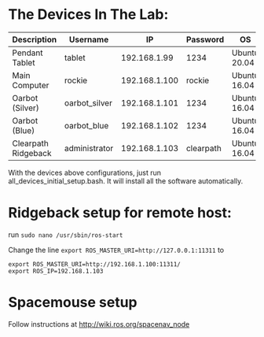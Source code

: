 # The Devices In The Lab:

| Description         | Username      | IP            | Password  | OS           | ROS     |
| ---                 | ---           | ---           | ---       | ---          | ---     |
| Pendant Tablet      | tablet        | 192.168.1.99  | 1234      | Ubuntu 20.04 | Noetic  |
| Main Computer       | rockie        | 192.168.1.100 | rockie    | Ubuntu 16.04 | Kinetic |
| Oarbot (Silver)     | oarbot_silver | 192.168.1.101 | 1234      | Ubuntu 16.04 | Kinetic |
| Oarbot (Blue)       | oarbot_blue   | 192.168.1.102 | 1234      | Ubuntu 16.04 | Kinetic |
| Clearpath Ridgeback | administrator | 192.168.1.103 | clearpath | Ubuntu 16.04 | Kinetic |

With the devices above configurations, just run all_devices_initial_setup.bash. It will install all the software automatically.

# Ridgeback setup for remote host:
run `sudo nano /usr/sbin/ros-start`

Change the line `export ROS_MASTER_URI=http://127.0.0.1:11311` to
```
export ROS_MASTER_URI=http://192.168.1.100:11311/
export ROS_IP=192.168.1.103
```

# Spacemouse setup
Follow instructions at http://wiki.ros.org/spacenav_node